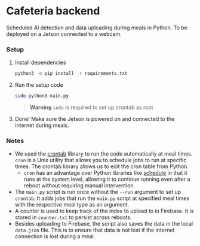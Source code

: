 # Cafeteria backend

Scheduled AI detection and data uploading during meals in Python. To be deployed on a Jetson connected to a webcam.

### Setup

1. Install dependencies

    ```bash
    python3 -m pip install -r requirements.txt
    ```

1. Run the setup code

    ```bash
    sudo python3 main.py
    ```
    > **Warning**
    > `sudo` is required to set up crontab as root

2. Done! Make sure the Jetson is powered on and connected to the internet during meals.

### Notes

- We used the [crontab](https://pypi.org/project/python-crontab/) library to run the code automatically at meal times. `cron` is a Unix utility that allows you to schedule jobs to run at specific times. The crontab library allows us to edit the cron table from Python.
    - `cron` has an advantage over Python libraries like [schedule](https://pypi.org/project/schedule/) in that it runs at the system level, allowing it to continue running even after a reboot without requiring manual intervention.
- The `main.py` script is run once without the `--run` argument to set up `crontab`. It adds jobs that run the `main.py` script at specified meal times with the respective meal type as an argument.
- A counter is used to keep track of the index to upload to in Firebase. It is stored in `counter.txt` to persist across reboots.
- Besides uploading to Firebase, the script also saves the data in the local `data.json` file. This is to ensure that data is not lost if the internet connection is lost during a meal.

